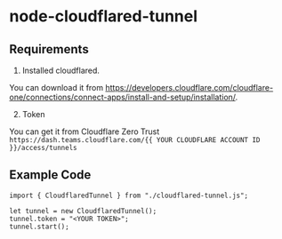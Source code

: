 # node-cloudflared-tunnel

## Requirements

1. Installed cloudflared. 

  You can download it from https://developers.cloudflare.com/cloudflare-one/connections/connect-apps/install-and-setup/installation/.

2. Token

  You can get it from Cloudflare Zero Trust `https://dash.teams.cloudflare.com/{{ YOUR CLOUDFLARE ACCOUNT ID }}/access/tunnels`

## Example Code

```
import { CloudflaredTunnel } from "./cloudflared-tunnel.js";

let tunnel = new CloudflaredTunnel();
tunnel.token = "<YOUR TOKEN>";
tunnel.start();
```

